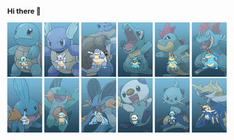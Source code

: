 ### Hi there 👋

<div style="display:block-inline">
<img src="image.gif" alt="this slowpoke moves"    width="250" />
<img src="image2.gif" alt="this slowpoke moves" width="250"  />
<img src="image3.gif" alt="this slowpoke moves" width="250"  />
<img src="image4.gif" alt="this slowpoke moves" width="250"  />
</div>
